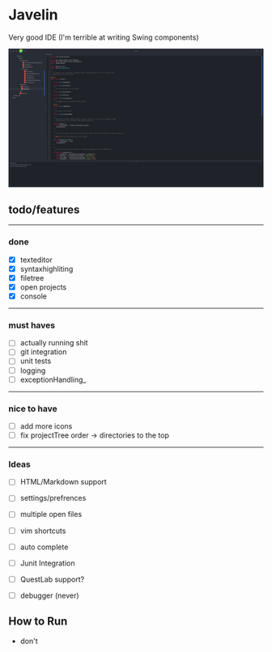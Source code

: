 # Javelin
Very good IDE (I'm terrible at writing Swing components)

![img.png](img.png)

## todo/features

---
### done
- [x] texteditor
- [x] syntaxhighliting
- [x] filetree
- [x] open projects
- [X] console
---
### must haves
- [ ] actually running shit
- [ ] git integration
- [ ] unit tests
- [ ] logging
- [ ] exceptionHandling_
---
### nice to have
- [ ] add more icons
- [ ] fix projectTree order -> directories to the top
---
### Ideas
- [ ] HTML/Markdown support
- [ ] settings/prefrences
- [ ] multiple open files
- [ ] vim shortcuts
- [ ] auto complete
- [ ] Junit Integration
- [ ] QuestLab support?
- [ ] debugger (never)


## How to Run
- don't

